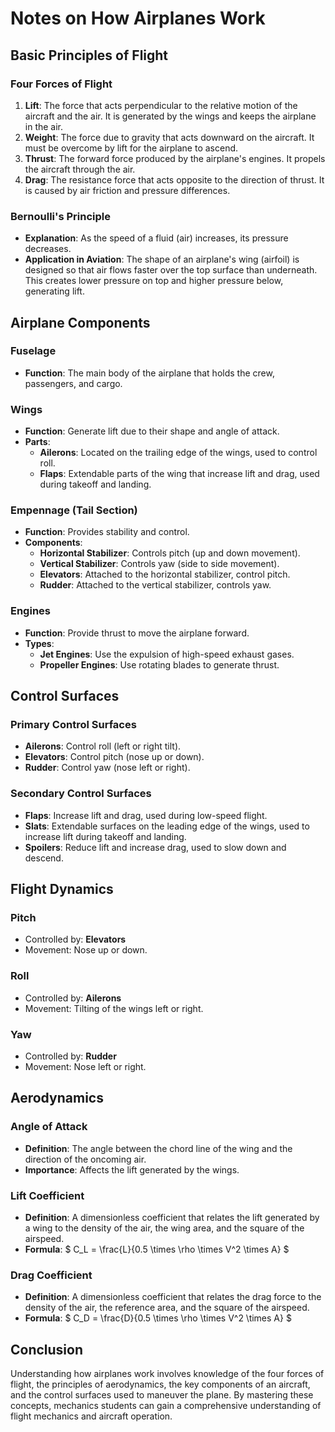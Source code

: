 
# Notes on How Airplanes Work

## Basic Principles of Flight

### Four Forces of Flight
1. **Lift**: The force that acts perpendicular to the relative motion of the aircraft and the air. It is generated by the wings and keeps the airplane in the air.
2. **Weight**: The force due to gravity that acts downward on the aircraft. It must be overcome by lift for the airplane to ascend.
3. **Thrust**: The forward force produced by the airplane's engines. It propels the aircraft through the air.
4. **Drag**: The resistance force that acts opposite to the direction of thrust. It is caused by air friction and pressure differences.

### Bernoulli's Principle
- **Explanation**: As the speed of a fluid (air) increases, its pressure decreases.
- **Application in Aviation**: The shape of an airplane's wing (airfoil) is designed so that air flows faster over the top surface than underneath. This creates lower pressure on top and higher pressure below, generating lift.

## Airplane Components

### Fuselage
- **Function**: The main body of the airplane that holds the crew, passengers, and cargo.

### Wings
- **Function**: Generate lift due to their shape and angle of attack.
- **Parts**:
  - **Ailerons**: Located on the trailing edge of the wings, used to control roll.
  - **Flaps**: Extendable parts of the wing that increase lift and drag, used during takeoff and landing.

### Empennage (Tail Section)
- **Function**: Provides stability and control.
- **Components**:
  - **Horizontal Stabilizer**: Controls pitch (up and down movement).
  - **Vertical Stabilizer**: Controls yaw (side to side movement).
  - **Elevators**: Attached to the horizontal stabilizer, control pitch.
  - **Rudder**: Attached to the vertical stabilizer, controls yaw.

### Engines
- **Function**: Provide thrust to move the airplane forward.
- **Types**:
  - **Jet Engines**: Use the expulsion of high-speed exhaust gases.
  - **Propeller Engines**: Use rotating blades to generate thrust.

## Control Surfaces

### Primary Control Surfaces
- **Ailerons**: Control roll (left or right tilt).
- **Elevators**: Control pitch (nose up or down).
- **Rudder**: Control yaw (nose left or right).

### Secondary Control Surfaces
- **Flaps**: Increase lift and drag, used during low-speed flight.
- **Slats**: Extendable surfaces on the leading edge of the wings, used to increase lift during takeoff and landing.
- **Spoilers**: Reduce lift and increase drag, used to slow down and descend.

## Flight Dynamics

### Pitch
- Controlled by: **Elevators**
- Movement: Nose up or down.

### Roll
- Controlled by: **Ailerons**
- Movement: Tilting of the wings left or right.

### Yaw
- Controlled by: **Rudder**
- Movement: Nose left or right.

## Aerodynamics

### Angle of Attack
- **Definition**: The angle between the chord line of the wing and the direction of the oncoming air.
- **Importance**: Affects the lift generated by the wings.

### Lift Coefficient
- **Definition**: A dimensionless coefficient that relates the lift generated by a wing to the density of the air, the wing area, and the square of the airspeed.
- **Formula**: $ C_L = \frac{L}{0.5 \times \rho \times V^2 \times A} $

### Drag Coefficient
- **Definition**: A dimensionless coefficient that relates the drag force to the density of the air, the reference area, and the square of the airspeed.
- **Formula**: $ C_D = \frac{D}{0.5 \times \rho \times V^2 \times A} $

## Conclusion
Understanding how airplanes work involves knowledge of the four forces of flight, the principles of aerodynamics, the key components of an aircraft, and the control surfaces used to maneuver the plane. By mastering these concepts, mechanics students can gain a comprehensive understanding of flight mechanics and aircraft operation.

